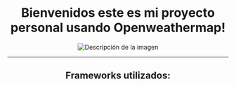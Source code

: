 <h1 align="center">Bienvenidos este es mi proyecto personal usando Openweathermap!</h1>

<p align="center">
  <img src="https://encrypted-tbn0.gstatic.com/images?q=tbn:ANd9GcTnt6FomDwusPis9HdQOAefKveu7jASJ-z89r6PW_G7Dw&s" alt="Descripción de la imagen">
</p>
<hr border-top="2px solid red">
<p align="center">
  <h2 align="center">Frameworks utilizados:</h2><br>
</p>
